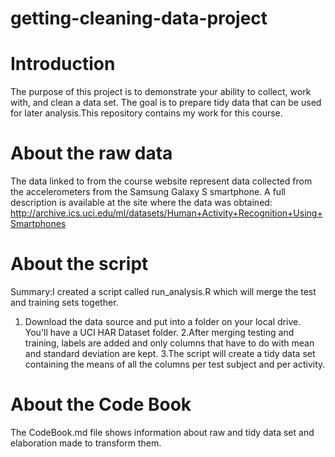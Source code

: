 getting-cleaning-data-project
=============================

Introduction
=============================

The purpose of this project is to demonstrate your ability to collect, work with, and clean a data set. The goal is to prepare tidy data that can be used for later analysis.This repository contains my work for this course.

About the raw data
=============================

The data linked to from the course website represent data collected from the accelerometers from the Samsung Galaxy S smartphone. A full description is available at the site where the data was obtained: http://archive.ics.uci.edu/ml/datasets/Human+Activity+Recognition+Using+Smartphones

About the script
=============================

Summary:I created a script called run_analysis.R which will merge the test and training sets together. 

1. Download the data source and put into a folder on your local drive. You'll have a UCI HAR Dataset folder.
2.After merging testing and training, labels are added and only columns that have to do with mean and standard deviation are kept.
3.The script will create a tidy data set containing the means of all the columns per test subject and per activity. 

About the Code Book
=============================

The CodeBook.md file shows information about raw and tidy data set and elaboration made to transform them.
